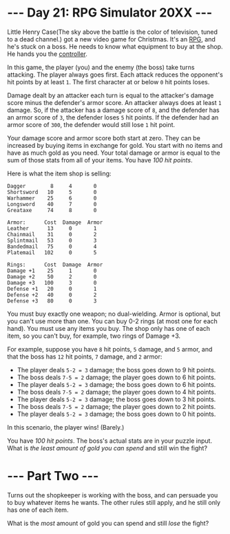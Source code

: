 ﻿# --- Day 21: RPG Simulator 20XX ---

Little Henry Case(The sky above the battle is the color of television, tuned to a dead channel.) got a new video game for Christmas.  It's an [RPG](https://en.wikipedia.org/wiki/Game_controller), and he's stuck on a boss.  He needs to know what equipment to buy at the shop.  He hands you the [controller](https://en.wikipedia.org/wiki/Game_controller).

In this game, the player (you) and the enemy (the boss) take turns attacking.  The player always goes first.  Each attack reduces the opponent's hit points by at least ```1```.  The first character at or below ```0``` hit points loses.

Damage dealt by an attacker each turn is equal to the attacker's damage score minus the defender's armor score.  An attacker always does at least ```1``` damage.  So, if the attacker has a damage score of ```8```, and the defender has an armor score of ```3```, the defender loses ```5``` hit points.  If the defender had an armor score of ```300```, the defender would still lose ```1``` hit point.

Your damage score and armor score both start at zero.  They can be increased by buying items in exchange for gold.  You start with no items and have as much gold as you need.  Your total damage or armor is equal to the sum of those stats from all of your items.  You have *100 hit points*.

Here is what the item shop is selling:

```Weapons:    Cost  Damage  Armor
Dagger        8     4       0
Shortsword   10     5       0
Warhammer    25     6       0
Longsword    40     7       0
Greataxe     74     8       0

Armor:      Cost  Damage  Armor
Leather      13     0       1
Chainmail    31     0       2
Splintmail   53     0       3
Bandedmail   75     0       4
Platemail   102     0       5

Rings:      Cost  Damage  Armor
Damage +1    25     1       0
Damage +2    50     2       0
Damage +3   100     3       0
Defense +1   20     0       1
Defense +2   40     0       2
Defense +3   80     0       3
```

You must buy exactly one weapon; no dual-wielding.  Armor is optional, but you can't use more than one.  You can buy 0-2 rings (at most one for each hand).  You must use any items you buy.  The shop only has one of each item, so you can't buy, for example, two rings of Damage +3.

For example, suppose you have ```8``` hit points, ```5``` damage, and ```5``` armor, and that the boss has ```12``` hit points, ```7``` damage, and ```2``` armor:


* The player deals ```5-2 = 3``` damage; the boss goes down to 9 hit points.
* The boss deals ```7-5 = 2``` damage; the player goes down to 6 hit points.
* The player deals ```5-2 = 3``` damage; the boss goes down to 6 hit points.
* The boss deals ```7-5 = 2``` damage; the player goes down to 4 hit points.
* The player deals ```5-2 = 3``` damage; the boss goes down to 3 hit points.
* The boss deals ```7-5 = 2``` damage; the player goes down to 2 hit points.
* The player deals ```5-2 = 3``` damage; the boss goes down to 0 hit points.


In this scenario, the player wins!  (Barely.)

You have *100 hit points*.  The boss's actual stats are in your puzzle input.  What is *the least amount of gold you can spend* and still win the fight?

# --- Part Two ---

Turns out the shopkeeper is working with the boss, and can persuade you to buy whatever items he wants. The other rules still apply, and he still only has one of each item.

What is the *most* amount of gold you can spend and still *lose* the fight?